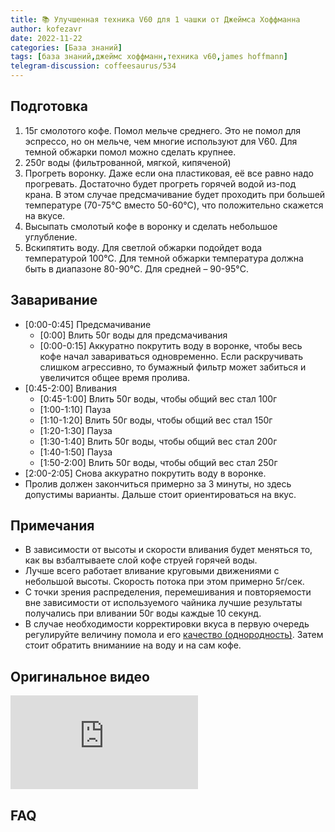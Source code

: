 ```yaml
---
title: 📚 Улучшенная техника V60 для 1 чашки от Джеймса Хоффманна
author: kofezavr
date: 2022-11-22
categories: [База знаний]
tags: [база знаний,джеймс хоффманн,техника v60,james hoffmann]
telegram-discussion: coffeesaurus/534
--- 
```

## Подготовка
1. 15г смолотого кофе. Помол мельче среднего. Это не помол для эспрессо, но он мельче, чем многие используют для V60. Для темной обжарки помол можно сделать крупнее.
2. 250г воды (фильтрованной, мягкой, кипяченой)
3. Прогреть воронку. Даже если она пластиковая, её все равно надо прогревать. Достаточно будет прогреть горячей водой из-под крана. В этом случае предсмачивание будет проходить при большей температуре (70-75°C вместо 50-60°C), что положительно скажется на вкусе.
4. Высыпать смолотый кофе в воронку и сделать небольшое углубление.
5. Вскипятить воду. Для светлой обжарки подойдет вода температурой 100°C. Для темной обжарки температура должна быть в диапазоне 80-90°C. Для средней – 90-95°C.
<!--more-->

## Заваривание
- [0:00-0:45] Предсмачивание 
	- [0:00] Влить 50г воды для предсмачивания 
	- [0:00-0:15] Аккуратно покрутить воду в воронке, чтобы весь кофе начал завариваться одновременно. Если раскручивать слишком агрессивно, то бумажный фильтр может забиться и увеличится общее время пролива.
- [0:45-2:00] Вливания
	- [0:45-1:00] Влить 50г воды, чтобы общий вес стал 100г
	- [1:00-1:10] Пауза 
	- [1:10-1:20] Влить 50г воды, чтобы общий вес стал 150г
	- [1:20-1:30] Пауза 
	- [1:30-1:40] Влить 50г воды, чтобы общий вес стал 200г
	- [1:40-1:50] Пауза 
	- [1:50-2:00] Влить 50г воды, чтобы общий вес стал 250г
- [2:00-2:05] Снова аккуратно покрутить воду в воронке. 
- Пролив должен закончиться примерно за 3 минуты, но здесь допустимы варианты. Дальше стоит ориентироваться на вкус.

## Примечания
- В зависимости от высоты и скорости вливания будет меняться то, как вы взбалтываете слой кофе струей горячей воды.
- Лучше всего работает вливание круговыми движениями с небольшой высоты. Скорость потока при этом примерно 5г/сек.
- С точки зрения распределения, перемешивания и повторяемости вне зависимости от используемого чайника лучшие результаты получались при вливании 50г воды каждые 10 секунд.
- В случае необходимости корректировки вкуса в первую очередь регулируйте величину помола и его [качество (однородность)](https://kofezavr.ru/posts/2021/09/26/как-помол-клияет-на-вкус). Затем стоит обратить вниманиие на воду и на сам кофе.

## Оригинальное видео
<p><div class="youtube-wrapper"><iframe src="https://www.youtube.com/embed/1oB1oDrDkHM" title="YouTube video player" frameborder="0" allow="accelerometer; autoplay; clipboard-write; encrypted-media; gyroscope; picture-in-picture" allowfullscreen></iframe></div></p>


## FAQ
### 
